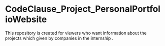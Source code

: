 # CodeClause_Project_PersonalPortfolioWebsite
This repository is created for viewers who want information about the projects which given by companies in the internship .
